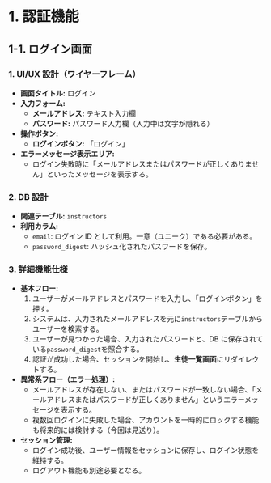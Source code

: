 # 1. 認証機能

## 1-1. ログイン画面

### 1. UI/UX 設計（ワイヤーフレーム）

- **画面タイトル:** ログイン
- **入力フォーム:**
  - **メールアドレス:** テキスト入力欄
  - **パスワード:** パスワード入力欄（入力中は文字が隠れる）
- **操作ボタン:**
  - **ログインボタン:** 「ログイン」
- **エラーメッセージ表示エリア:**
  - ログイン失敗時に「メールアドレスまたはパスワードが正しくありません」といったメッセージを表示する。

### 2. DB 設計

- **関連テーブル:** `instructors`
- **利用カラム:**
  - `email`: ログイン ID として利用。一意（ユニーク）である必要がある。
  - `password_digest`: ハッシュ化されたパスワードを保存。

### 3. 詳細機能仕様

- **基本フロー:**
  1. ユーザーがメールアドレスとパスワードを入力し、「ログインボタン」を押す。
  2. システムは、入力されたメールアドレスを元に`instructors`テーブルからユーザーを検索する。
  3. ユーザーが見つかった場合、入力されたパスワードと、DB に保存されている`password_digest`を照合する。
  4. 認証が成功した場合、セッションを開始し、**生徒一覧画面**にリダイレクトする。
- **異常系フロー（エラー処理）:**
  - メールアドレスが存在しない、またはパスワードが一致しない場合、「メールアドレスまたはパスワードが正しくありません」というエラーメッセージを表示する。
  - 複数回ログインに失敗した場合、アカウントを一時的にロックする機能も将来的には検討する（今回は見送り）。
- **セッション管理:**
  - ログイン成功後、ユーザー情報をセッションに保存し、ログイン状態を維持する。
  - ログアウト機能も別途必要となる。
